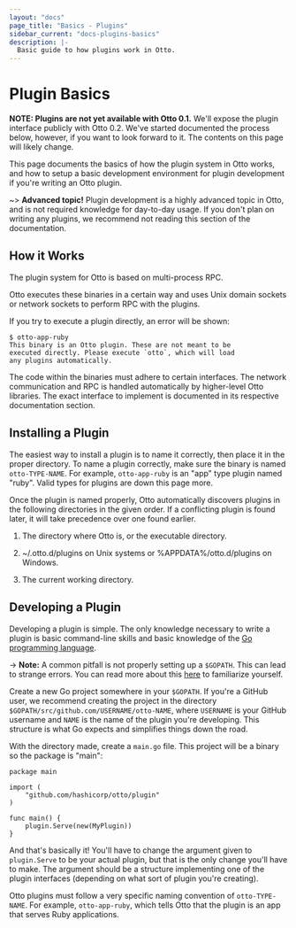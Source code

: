 ```yaml
---
layout: "docs"
page_title: "Basics - Plugins"
sidebar_current: "docs-plugins-basics"
description: |-
  Basic guide to how plugins work in Otto.
---
```


# Plugin Basics

**NOTE: Plugins are not yet available with Otto 0.1.** We'll expose the plugin
interface publicly with Otto 0.2. We've started documented the process
below, however, if you want to look forward to it. The contents on this
page will likely change.

This page documents the basics of how the plugin system in Otto
works, and how to setup a basic development environment for plugin development
if you're writing an Otto plugin.

~> **Advanced topic!** Plugin development is a highly advanced
topic in Otto, and is not required knowledge for day-to-day usage.
If you don't plan on writing any plugins, we recommend not reading
this section of the documentation.

## How it Works

The plugin system for Otto is based on multi-process RPC.

Otto executes these binaries in a certain way and uses Unix domain
sockets or network sockets to perform RPC with the plugins.

If you try to execute a plugin directly, an error will be shown:

```
$ otto-app-ruby
This binary is an Otto plugin. These are not meant to be
executed directly. Please execute `otto`, which will load
any plugins automatically.
```

The code within the binaries must adhere to certain interfaces.
The network communication and RPC is handled automatically by higher-level
Otto libraries. The exact interface to implement is documented
in its respective documentation section.

## Installing a Plugin

The easiest way to install a plugin is to name it correctly, then place it
in the proper directory. To name a plugin correctly, make sure the binary is
named `otto-TYPE-NAME`. For example, `otto-app-ruby` is an "app" type plugin
named "ruby". Valid types for plugins are down this page more.

Once the plugin is named properly, Otto automatically discovers plugins in the
following directories in the given order. If a conflicting plugin is found
later, it will take precedence over one found earlier.

1. The directory where Otto is, or the executable directory.

1. ~/.otto.d/plugins on Unix systems or %APPDATA%/otto.d/plugins on Windows.

1. The current working directory.

## Developing a Plugin

Developing a plugin is simple. The only knowledge necessary to write
a plugin is basic command-line skills and basic knowledge of the
[Go programming language](http://golang.org).

-> **Note:** A common pitfall is not properly setting up a
<code>$GOPATH</code>. This can lead to strange errors. You can read more about
this [here](https://golang.org/doc/code.html) to familiarize
yourself.

Create a new Go project somewhere in your `$GOPATH`. If you're a
GitHub user, we recommend creating the project in the directory
`$GOPATH/src/github.com/USERNAME/otto-NAME`, where `USERNAME`
is your GitHub username and `NAME` is the name of the plugin you're
developing. This structure is what Go expects and simplifies things down
the road.

With the directory made, create a `main.go` file. This project will
be a binary so the package is "main":

```
package main

import (
	"github.com/hashicorp/otto/plugin"
)

func main() {
	plugin.Serve(new(MyPlugin))
}
```

And that's basically it! You'll have to change the argument given to
`plugin.Serve` to be your actual plugin, but that is the only change
you'll have to make. The argument should be a structure implementing
one of the plugin interfaces (depending on what sort of plugin
you're creating).

Otto plugins must follow a very specific naming convention of
`otto-TYPE-NAME`. For example, `otto-app-ruby`, which
tells Otto that the plugin is an app that serves Ruby applications.
